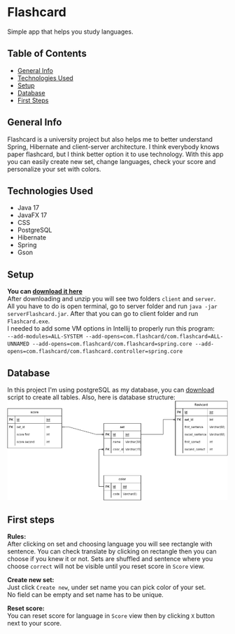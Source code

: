 # Flashcard
Simple app that helps you study languages.
## Table of Contents
* [General Info](#general-info)
* [Technologies Used](#technologies-used)
* [Setup](#setup)
* [Database](#database)
* [First Steps](#first-steps)

## General Info
Flashcard is a university project but also helps me to better understand Spring, Hibernate and client-server architecture.
I think everybody knows paper flashcard, but I think better option it to use technology. With this app you 
can easily create new set, change languages, check your score and personalize your set with colors.

## Technologies Used
* Java 17
* JavaFX 17
* CSS
* PostgreSQL
* Hibernate
* Spring
* Gson

## Setup
**You can [download it here](https://github.com/bladeours/flashcards/releases)**
<br>
After downloading and unzip you will see two folders `client` and `server`.
<br>
All you have to do is open terminal, go to server folder and run `java -jar serverFlashcard.jar`. After that you can go
to client folder and run `Flashcard.exe`.
<br>
I needed to add some VM options in Intellij to properly run this program:
<br>
`--add-modules=ALL-SYSTEM --add-opens=com.flashcard/com.flashcard=ALL-UNNAMED --add-opens=com.flashcard/com.flashcard=spring.core --add-opens=com.flashcard/com.flashcard.controller=spring.core`

## Database
In this project I'm using postgreSQL as my database, you can [download](https://github.com/bladeours/flashcards/releases) script to create all tables.
Also, here is database structure:
<br>
![database.png](img/database.png)
## First steps

**Rules:**
<br>
After clicking on set and choosing language you will see rectangle with sentence. You can check translate by
clicking on rectangle then you can choose if you knew it or not. Sets are shuffled and sentence where you choose
`correct` will not be visible until you reset score in `Score` view.



**Create new set:**
<br>
Just click `Create new`, under set name you can pick color of your set.
<br>
No field can be empty and set name has to be unique.


**Reset score:**
<br>
You can reset score for language in `Score` view then by clicking `X` button next to
your score.











